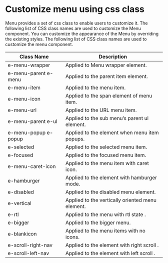 # Customize menu using css class

 Menu provides a set of css class to enable users to customize it. The following list of CSS class names are used to customize the Menu component.
 You can customize the appearance of the Menu by overriding the existing styles. The following list of CSS class names are used to customize the menu component.

| **Class Name** | **Description** |
| --- | --- |
| e-menu-wrapper | Applied to Menu wrapper element. |
| e-menu-parent e-menu | Applied to the parent item element. |
| e-menu-item | Applied to the menu item. |
| e-menu-icon | Applied to the span element of menu item. |
| e-menu-url | Applied to the URL menu item.|
| e-menu-parent e-ul | Applied to the sub menu’s parent ul element.|
| e-menu-popup e-popup | Applied to the element when menu item popups.|
| e-selected | Applied to the selected menu item.|
| e-focused | Applied to the focused menu item.|
| e-menu-caret-icon | Applied to the menu item with caret icon.|
| e-hamburger | Applied to the element with hamburger mode.|
| e-disabled | Applied to the disabled menu element.|
| e-vertical | Applied to the vertically oriented menu element.|
| e-rtl | Applied to the menu with rtl state .|
| e-bigger | Applied to the bigger menu.|
| e-blankicon | Applied to the menu items with no icons.|
| e-scroll-right-nav | Applied to the element with right scroll .|
| e-scroll-left-nav | Applied to the element with left scroll .|